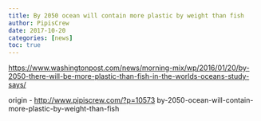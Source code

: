 ```yaml
---
title: By 2050 ocean will contain more plastic by weight than fish
author: PipisCrew
date: 2017-10-20
categories: [news]
toc: true
---
```


https://www.washingtonpost.com/news/morning-mix/wp/2016/01/20/by-2050-there-will-be-more-plastic-than-fish-in-the-worlds-oceans-study-says/

origin - http://www.pipiscrew.com/?p=10573 by-2050-ocean-will-contain-more-plastic-by-weight-than-fish